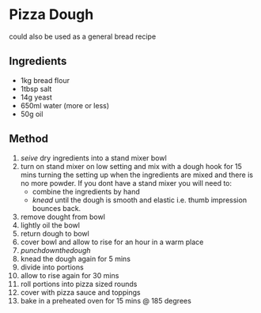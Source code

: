 # Pizza Dough
could also be used as a general bread recipe

## Ingredients
- 1kg bread flour
- 1tbsp salt
- 14g yeast
- 650ml water (more or less)
- 50g oil

## Method
1. $seive$ dry ingredients into a stand mixer bowl
2. turn on stand mixer on low setting and mix with a dough hook for 15 mins 
   turning the setting up when the ingredients are mixed and there is no more
   powder. If you dont have a stand mixer you will need to:
   - combine the ingredients by hand
   - $knead$ until the dough is smooth and elastic i.e. thumb impression bounces
     back.
3. remove dought from bowl
4. lightly oil the bowl
5. return dough to bowl
6. cover bowl and allow to rise for an hour in a warm place
7. $punch down the dough$
8. knead the dough again for 5 mins
9. divide into portions
10. allow to rise again for 30 mins
11. roll portions into pizza sized rounds
12. cover with pizza sauce and toppings
13. bake in a preheated oven for 15 mins @ 185 degrees
